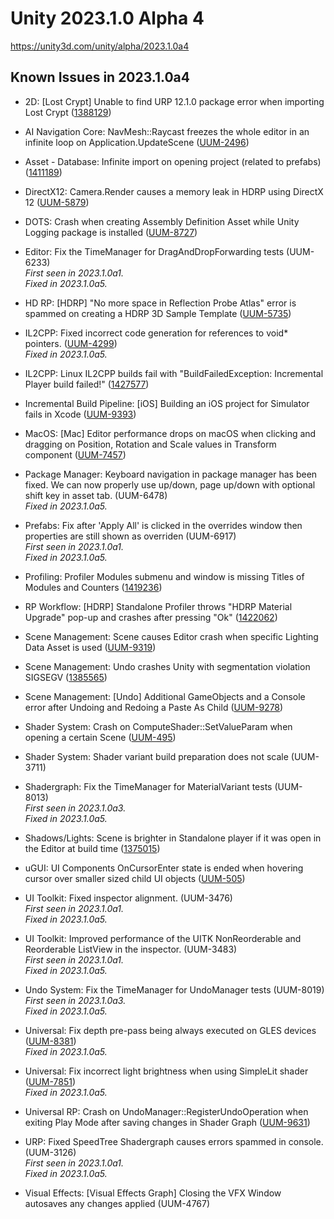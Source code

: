 # Unity 2023.1.0 Alpha 4
https://unity3d.com/unity/alpha/2023.1.0a4

## Known Issues in 2023.1.0a4

<ul>
<li><p>2D: [Lost Crypt] Unable to find URP 12.1.0 package error when importing Lost Crypt (<a href="https://issuetracker.unity3d.com/issues/2d-lost-crypt-unable-to-find-urp-12-dot-1-0-package-error-when-importing-lost-crypt">1388129</a>)</p></li>
<li><p>AI Navigation Core: NavMesh::Raycast freezes the whole editor in an infinite loop on Application.UpdateScene (<a href="https://issuetracker.unity3d.com/issues/navmesh-raycast-freezes-the-whole-editor-in-an-infinite-loop-on-application-dot-updatescene">UUM-2496</a>)</p></li>
<li><p>Asset - Database: Infinite import on opening project (related to prefabs) (<a href="https://issuetracker.unity3d.com/issues/infinite-import-on-opening-project-related-to-prefabs">1411189</a>)</p></li>
<li><p>DirectX12: Camera.Render causes a memory leak in HDRP using DirectX 12 (<a href="https://issuetracker.unity3d.com/issues/camera-dot-render-causes-a-memory-leak-in-hdrp-using-directx-12-1">UUM-5879</a>)</p></li>
<li><p>DOTS: Crash when creating Assembly Definition Asset while Unity Logging package is installed (<a href="https://issuetracker.unity3d.com/issues/crash-when-creating-assembly-definition-asset-while-unity-logging-package-is-installed">UUM-8727</a>)</p></li>
<li><p>Editor: Fix the TimeManager for DragAndDropForwarding tests (UUM-6233)<br>
<em>First seen in 2023.1.0a1.</em>    <br><em>Fixed in 2023.1.0a5.</em></p></li>
<li><p>HD RP: [HDRP] "No more space in Reflection Probe Atlas" error is spammed on creating a HDRP 3D Sample Template (<a href="https://issuetracker.unity3d.com/issues/hdrp-no-more-space-in-reflection-probe-atlas-error-is-spammed-on-creating-a-hdrp-3d-sample-template">UUM-5735</a>)</p></li>
<li><p>IL2CPP: Fixed incorrect code generation for references to void* pointers. (<a href="https://issuetracker.unity3d.com/issues/il2cpp-build-fails-when-code-has-public-ref-void-star-this-int-index-function">UUM-4299</a>)    <br><em>Fixed in 2023.1.0a5.</em></p></li>
<li><p>IL2CPP: Linux IL2CPP builds fail with "BuildFailedException: Incremental Player build failed!" (<a href="https://issuetracker.unity3d.com/issues/linux-il2cpp-builds-fail-with-buildfailedexception-incremental-player-build-failed">1427577</a>)</p></li>
<li><p>Incremental Build Pipeline: [iOS] Building an iOS project for Simulator fails in Xcode (<a href="https://issuetracker.unity3d.com/issues/ios-building-a-project-for-simulator-fails-in-xcode">UUM-9393</a>)</p></li>
<li><p>MacOS: [Mac] Editor performance drops on macOS when clicking and dragging on Position, Rotation and Scale values in Transform component  (<a href="https://issuetracker.unity3d.com/issues/mac-editor-performance-drops-on-macos-when-clicking-and-dragging-on-position-rotation-and-scale-values-in-transform-component">UUM-7457</a>)</p></li>
<li><p>Package Manager: Keyboard navigation in package manager has been fixed. We can now properly use up/down, page up/down with optional shift key in asset tab. (UUM-6478)    <br><em>Fixed in 2023.1.0a5.</em></p></li>
<li><p>Prefabs: Fix after 'Apply All' is clicked in the overrides window then properties are still shown as overriden (UUM-6917)<br>
<em>First seen in 2023.1.0a1.</em>    <br><em>Fixed in 2023.1.0a5.</em></p></li>
<li><p>Profiling: Profiler Modules submenu and window is missing Titles of Modules and Counters (<a href="https://issuetracker.unity3d.com/issues/profiler-modules-submenu-and-window-is-missing-titles-of-modules-and-counters">1419236</a>)</p></li>
<li><p>RP Workflow: [HDRP] Standalone Profiler throws "HDRP Material Upgrade" pop-up and crashes after pressing "Ok" (<a href="https://issuetracker.unity3d.com/issues/hdrp-standalone-profiler-throws-hdrp-material-upgrade-pop-up-and-crashes-after-pressing-ok">1422062</a>)</p></li>
<li><p>Scene Management: Scene causes Editor crash when specific Lighting Data Asset is used (<a href="https://issuetracker.unity3d.com/issues/scene-causes-editor-crash-when-specific-lighting-data-asset-is-used">UUM-9319</a>)</p></li>
<li><p>Scene Management: Undo crashes Unity with segmentation violation SIGSEGV (<a href="https://issuetracker.unity3d.com/issues/undo-crashes-unity-with-segmentation-violation-sigsegv">1385565</a>)</p></li>
<li><p>Scene Management: [Undo] Additional GameObjects and a Console error after Undoing and Redoing a Paste As Child (<a href="https://issuetracker.unity3d.com/issues/additional-gameobjects-and-a-console-error-after-undoing-and-redoing-a-paste-as-child">UUM-9278</a>)</p></li>
<li><p>Shader System: Crash on ComputeShader::SetValueParam when opening a certain Scene (<a href="https://issuetracker.unity3d.com/issues/crash-on-computeshader-setvalueparam-when-opening-a-certain-scene">UUM-495</a>)</p></li>
<li><p>Shader System: Shader variant build preparation does not scale (UUM-3711)</p></li>
<li><p>Shadergraph: Fix the TimeManager for MaterialVariant tests (UUM-8013)<br>
<em>First seen in 2023.1.0a3.</em>    <br><em>Fixed in 2023.1.0a5.</em></p></li>
<li><p>Shadows/Lights: Scene is brighter in Standalone player if it was open in the Editor at build time (<a href="https://issuetracker.unity3d.com/issues/scene-is-brighter-in-standalone-player-if-it-was-open-in-the-editor-at-build-time">1375015</a>)</p></li>
<li><p>uGUI: UI Components OnCursorEnter state is ended when hovering cursor over smaller sized child UI objects (<a href="https://issuetracker.unity3d.com/issues/ui-components-oncursorenter-state-is-ended-when-hovering-cursor-over-smaller-sized-child-ui-objects">UUM-505</a>)</p></li>
<li><p>UI Toolkit: Fixed inspector alignment. (UUM-3476)<br>
<em>First seen in 2023.1.0a1.</em>    <br><em>Fixed in 2023.1.0a5.</em></p></li>
<li><p>UI Toolkit: Improved performance of the UITK NonReorderable and Reorderable ListView in the inspector. (UUM-3483)<br>
<em>First seen in 2023.1.0a1.</em>    <br><em>Fixed in 2023.1.0a5.</em></p></li>
<li><p>Undo System: Fix the TimeManager for UndoManager tests (UUM-8019)<br>
<em>First seen in 2023.1.0a3.</em>    <br><em>Fixed in 2023.1.0a5.</em></p></li>
<li><p>Universal: Fix depth pre-pass being always executed on GLES devices (<a href="https://issuetracker.unity3d.com/issues/urp-depth-pre-pass-is-always-executed-regardless-of-project-slash-pipeline-settings-when-opengles3-graphics-api-is-used">UUM-8381</a>)    <br><em>Fixed in 2023.1.0a5.</em></p></li>
<li><p>Universal: Fix incorrect light brightness when using SimpleLit shader (<a href="https://issuetracker.unity3d.com/issues/lights-appear-significantly-brighter-when-using-the-simple-lit-shader">UUM-7851</a>)    <br><em>Fixed in 2023.1.0a5.</em></p></li>
<li><p>Universal RP: Crash on UndoManager::RegisterUndoOperation when exiting Play Mode after saving changes in Shader Graph (<a href="https://issuetracker.unity3d.com/issues/crash-on-undomanager-registerundooperation-when-exiting-play-mode-after-saving-changes-in-shader-graph">UUM-9631</a>)</p></li>
<li><p>URP: Fixed SpeedTree Shadergraph causes errors spammed in console. (UUM-3126)<br>
<em>First seen in 2023.1.0a1.</em>    <br><em>Fixed in 2023.1.0a5.</em></p></li>
<li><p>Visual Effects: [Visual Effects Graph] Closing the VFX Window autosaves any changes applied (UUM-4767)</p></li>
</ul>
